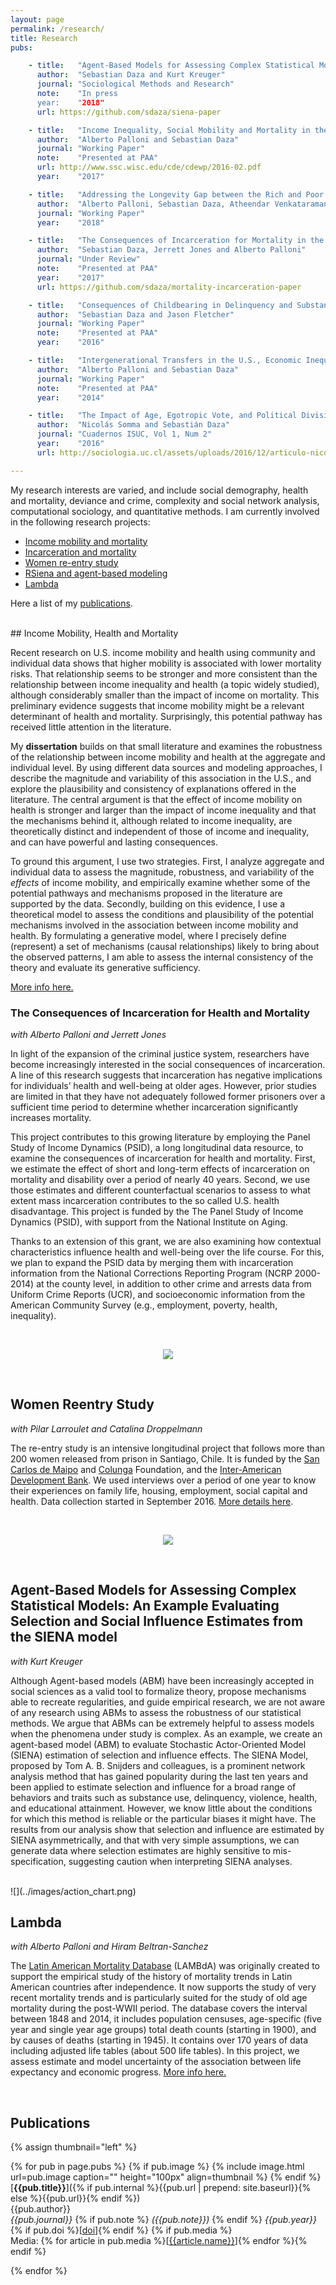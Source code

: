 ```yaml
---
layout: page
permalink: /research/
title: Research
pubs:

    - title:   "Agent-Based Models for Assessing Complex Statistical Models: An Example Evaluating Selection and Social Influence Estimates from the SIENA model"
      author:  "Sebastian Daza and Kurt Kreuger"
      journal: "Sociological Methods and Research"
      note:    "In press
      year:    "2018"
      url: https://github.com/sdaza/siena-paper

    - title:   "Income Inequality, Social Mobility and Mortality in the U.S."
      author:  "Alberto Palloni and Sebastian Daza"
      journal: "Working Paper"
      note:    "Presented at PAA"
      url: http://www.ssc.wisc.edu/cde/cdewp/2016-02.pdf
      year:    "2017"

    - title:   "Addressing the Longevity Gap between the Rich and Poor: The Role of Social Mobility"
      author:  "Alberto Palloni, Sebastian Daza, Atheendar Venkataramani, Ezekiel J. Emanuel"
      journal: "Working Paper"
      year:    "2018"

    - title:   "The Consequences of Incarceration for Mortality in the US"
      author:  "Sebastian Daza, Jerrett Jones and Alberto Palloni"
      journal: "Under Review"
      note:    "Presented at PAA"
      year:    "2017"
      url: https://github.com/sdaza/mortality-incarceration-paper

    - title:   "Consequences of Childbearing in Delinquency and Substance Use"
      author:  "Sebastian Daza and Jason Fletcher"
      journal: "Working Paper"
      note:    "Presented at PAA"
      year:    "2016"

    - title:   "Intergenerational Transfers in the U.S., Economic Inequality, and Social Stratification"
      author:  "Alberto Palloni and Sebastian Daza"
      journal: "Working Paper"
      note:    "Presented at PAA"
      year:    "2014"

    - title:   "The Impact of Age, Egotropic Vote, and Political Divisions in the 2009-2010 Chilean Election"
      author:  "Nicolás Somma and Sebastián Daza"
      journal: "Cuadernos ISUC, Vol 1, Num 2"
      year:    "2016"
      url: http://sociologia.uc.cl/assets/uploads/2016/12/articulo-nicols-somma.pdf

---
```


<script>
var trackOutboundLink = function(url) {
   ga('send', 'event', 'outbound', 'click', url, {'hitCallback':
     function () {
     document.location = url;
     }
   });
}
</script>

My research interests are varied, and include social demography, health and mortality, deviance and crime, complexity and social network analysis, computational sociology, and quantitative methods. I am currently involved in the following research projects:


- [Income mobility and mortality](#income-mobility-health-and-mortality)
- [Incarceration and mortality](#the-consequences-of-incarceration-for-health-and-mortality)
- [Women re-entry study](#women-reentry-study)
- [RSiena and agent-based modeling](#rsiena-selection-and-influence-estimates-under-misspecification)
- [Lambda](#lambda)


Here a list of my [publications](#publications).

<br>
## Income Mobility, Health and Mortality

Recent research on U.S. income mobility and health using community and individual data shows that higher  mobility is associated with lower mortality risks. That relationship seems to be stronger and more consistent than the relationship between income inequality and health (a topic widely studied), although considerably smaller than the impact of income on mortality. This preliminary evidence suggests that income mobility might be a relevant determinant of health and mortality. Surprisingly, this potential pathway has received little attention in the literature.

My **dissertation** builds on that small literature and examines the robustness of the relationship between income mobility and health at the aggregate and individual level. By using different data sources and modeling approaches, I describe the magnitude and variability of this association in the U.S., and explore the plausibility and consistency of explanations offered in the literature. The central argument is that the effect of income mobility on health is stronger and larger than the impact of income inequality and that the mechanisms behind it, although related to income inequality, are theoretically distinct and independent of those of income and inequality, and can have powerful and lasting consequences.

To ground this argument, I use two strategies. First, I analyze aggregate and individual data to assess the magnitude, robustness, and variability of the *effects* of income mobility, and empirically examine whether some of the potential pathways and mechanisms proposed in the literature are supported by the data. Secondly, building on this evidence, I use a theoretical model to assess the conditions and plausibility of the potential mechanisms involved in the  association between income mobility and health. By formulating a generative model, where I precisely define (represent) a set of mechanisms (causal relationships) likely to bring about the observed patterns, I am able to assess the internal consistency of the theory and evaluate its generative sufficiency.

[More info here.](https://github.com/sdaza/dissertation)


### The Consequences of Incarceration for Health and Mortality
*with Alberto Palloni and Jerrett Jones*

In light of the expansion of the criminal justice system, researchers have become increasingly interested in the social consequences of incarceration. A line of this research suggests that incarceration has negative implications for individuals’ health and well-being at older ages. However, prior studies are limited in that they have not adequately followed former prisoners over a sufficient time period to determine whether incarceration significantly increases mortality.

This project contributes to this growing literature by employing the Panel Study of Income Dynamics (PSID), a long longitudinal data resource, to examine the consequences of incarceration for health and mortality. First, we estimate the effect of short and long-term effects of incarceration on mortality and disability over a period of nearly 40 years. Second, we use those estimates and different counterfactual scenarios to assess to what extent mass incarceration contributes to the so called U.S. health disadvantage. This project is funded by the The Panel Study of Income Dynamics (PSID), with support from the National Institute on Aging.

Thanks to an extension of this grant, we are also examining how contextual characteristics influence health and well-being over the life course. For this, we plan to expand the PSID data by merging them with incarceration information from the National Corrections Reporting Program (NCRP 2000-2014) at the county level, in addition to other crime and arrests data from Uniform Crime Reports (UCR), and socioeconomic information from the American Community Survey (e.g., employment, poverty, health, inequality).

<style>
.fixed-ratio-resize {
	max-width: 60%;
	height: auto;
	width: auto:
}
</style>

<br>

<p align='center'>
  <img class="fixed-ratio-resize" src='../images/incarceration.png'>
</p>

<br>

## Women Reentry Study
*with Pilar Larroulet and Catalina Droppelmann*

The re-entry study is an intensive longitudinal project that follows more than 200 women released from prison in Santiago, Chile. It is funded by the [San Carlos de Maipo](http://www.fsancarlos.cl/) and [Colunga](https://www.fundacioncolunga.org/) Foundation, and the [Inter-American Development Bank](http://www.iadb.org/). We used interviews over a period of one year to know their experiences on  family life, housing, employment, social capital and health. Data collection started in September 2016. [More details here](https://github.com/sdaza/reentry-chile).

<br>
<p align='center'>
  <img src='../images/reentry.png'>
</p>

<br>
<!-- ![](../images/reentry.png) -->

## Agent-Based Models for Assessing Complex Statistical Models: An Example Evaluating Selection and Social Influence Estimates from the SIENA model
*with Kurt Kreuger*

Although Agent-based models (ABM) have been increasingly accepted in social sciences as a valid tool to formalize theory, propose mechanisms able to recreate regularities, and guide empirical research, we are not aware of any research using ABMs to assess the robustness of our statistical methods. We argue that ABMs can be extremely helpful to assess models when the phenomena under study is complex. As an example, we create an agent-based model (ABM) to evaluate Stochastic Actor-Oriented Model (SIENA) estimation of selection and influence effects. The SIENA Model, proposed by Tom A. B. Snijders and colleagues, is a prominent network analysis method that has gained popularity during the last ten years and been applied to estimate selection and influence for a broad range of behaviors and traits such as substance use, delinquency, violence, health, and educational attainment. However, we know little about the conditions for which this method is reliable or the particular biases it might have. The results from our analysis show that selection and influence are estimated by SIENA asymmetrically, and that with very simple assumptions, we can generate data where selection estimates are highly sensitive to mis-specification, suggesting caution when interpreting SIENA analyses.

<br>
![](../images/action_chart.png)

<br>


## Lambda
*with Alberto Palloni and Hiram Beltran-Sanchez*

The [Latin American Mortality Database](https://www.ssc.wisc.edu/cdha/latinmortality/) (LAMBdA) was originally created to support the empirical study of the history of mortality trends in Latin American countries after independence. It now supports the study of very recent mortality trends and is particularly suited for the study of old age mortality during the post-WWII period. The database covers the interval between 1848 and 2014, it includes population censuses, age-specific (five year and single year age groups) total death counts (starting in 1900), and by causes of deaths (starting in 1945). It contains over 170 years of data including adjusted life tables (about 500 life tables). In this project, we assess estimate and model uncertainty of the association between life expectancy and economic progress. [More info here.](https://github.com/sdaza/lambda)

<br />

## Publications

{% assign thumbnail="left" %}

{% for pub in page.pubs %}
{% if pub.image %}
{% include image.html url=pub.image caption="" height="100px" align=thumbnail %}
{% endif %}
[**{{pub.title}}**]({% if pub.internal %}{{pub.url | prepend: site.baseurl}}{% else %}{{pub.url}}{% endif %})<br />
{{pub.author}}<br />
*{{pub.journal}}*
{% if pub.note %} *({{pub.note}})*
{% endif %} *{{pub.year}}* {% if pub.doi %}[[doi]({{pub.doi}})]{% endif %}
{% if pub.media %}<br />Media: {% for article in pub.media %}[[{{article.name}}]({{article.url}})]{% endfor %}{% endif %}

{% endfor %}
